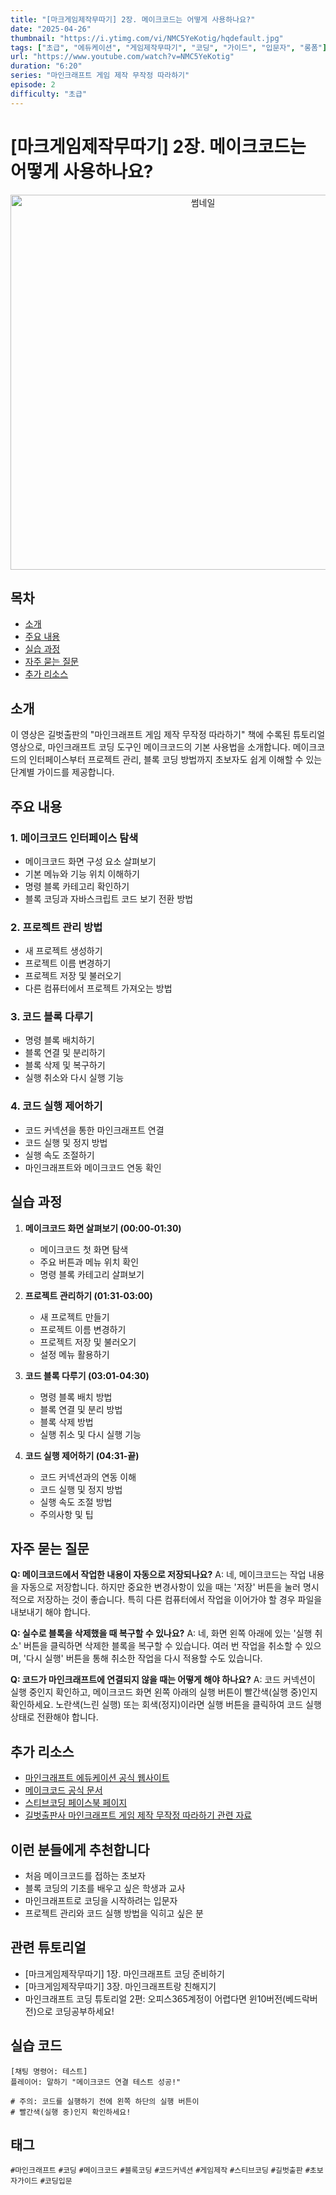```yaml
---
title: "[마크게임제작무따기] 2장. 메이크코드는 어떻게 사용하나요?"
date: "2025-04-26"
thumbnail: "https://i.ytimg.com/vi/NMC5YeKotig/hqdefault.jpg"
tags: ["초급", "에듀케이션", "게임제작무따기", "코딩", "가이드", "입문자", "롱폼"]
url: "https://www.youtube.com/watch?v=NMC5YeKotig"
duration: "6:20"
series: "마인크래프트 게임 제작 무작정 따라하기"
episode: 2
difficulty: "초급"
---
```


# [마크게임제작무따기] 2장. 메이크코드는 어떻게 사용하나요?

<div align="center">
<img src="https://i.ytimg.com/vi/NMC5YeKotig/hqdefault.jpg" alt="썸네일" width="600"/>
</div>

## 목차
- [소개](#소개)
- [주요 내용](#주요-내용)
- [실습 과정](#실습-과정)
- [자주 묻는 질문](#자주-묻는-질문)
- [추가 리소스](#추가-리소스)

## 소개
이 영상은 길벗출판의 "마인크래프트 게임 제작 무작정 따라하기" 책에 수록된 튜토리얼 영상으로, 마인크래프트 코딩 도구인 메이크코드의 기본 사용법을 소개합니다. 메이크코드의 인터페이스부터 프로젝트 관리, 블록 코딩 방법까지 초보자도 쉽게 이해할 수 있는 단계별 가이드를 제공합니다.

## 주요 내용

### 1. 메이크코드 인터페이스 탐색
- 메이크코드 화면 구성 요소 살펴보기
- 기본 메뉴와 기능 위치 이해하기
- 명령 블록 카테고리 확인하기
- 블록 코딩과 자바스크립트 코드 보기 전환 방법

### 2. 프로젝트 관리 방법
- 새 프로젝트 생성하기
- 프로젝트 이름 변경하기
- 프로젝트 저장 및 불러오기
- 다른 컴퓨터에서 프로젝트 가져오는 방법

### 3. 코드 블록 다루기
- 명령 블록 배치하기
- 블록 연결 및 분리하기
- 블록 삭제 및 복구하기
- 실행 취소와 다시 실행 기능

### 4. 코드 실행 제어하기
- 코드 커넥션을 통한 마인크래프트 연결
- 코드 실행 및 정지 방법
- 실행 속도 조절하기
- 마인크래프트와 메이크코드 연동 확인

## 실습 과정

1. **메이크코드 화면 살펴보기 (00:00-01:30)**
   - 메이크코드 첫 화면 탐색
   - 주요 버튼과 메뉴 위치 확인
   - 명령 블록 카테고리 살펴보기

2. **프로젝트 관리하기 (01:31-03:00)**
   - 새 프로젝트 만들기
   - 프로젝트 이름 변경하기
   - 프로젝트 저장 및 불러오기
   - 설정 메뉴 활용하기

3. **코드 블록 다루기 (03:01-04:30)**
   - 명령 블록 배치 방법
   - 블록 연결 및 분리 방법
   - 블록 삭제 방법
   - 실행 취소 및 다시 실행 기능

4. **코드 실행 제어하기 (04:31-끝)**
   - 코드 커넥션과의 연동 이해
   - 코드 실행 및 정지 방법
   - 실행 속도 조절 방법
   - 주의사항 및 팁

## 자주 묻는 질문

**Q: 메이크코드에서 작업한 내용이 자동으로 저장되나요?**
A: 네, 메이크코드는 작업 내용을 자동으로 저장합니다. 하지만 중요한 변경사항이 있을 때는 '저장' 버튼을 눌러 명시적으로 저장하는 것이 좋습니다. 특히 다른 컴퓨터에서 작업을 이어가야 할 경우 파일을 내보내기 해야 합니다.

**Q: 실수로 블록을 삭제했을 때 복구할 수 있나요?**
A: 네, 화면 왼쪽 아래에 있는 '실행 취소' 버튼을 클릭하면 삭제한 블록을 복구할 수 있습니다. 여러 번 작업을 취소할 수 있으며, '다시 실행' 버튼을 통해 취소한 작업을 다시 적용할 수도 있습니다.

**Q: 코드가 마인크래프트에 연결되지 않을 때는 어떻게 해야 하나요?**
A: 코드 커넥션이 실행 중인지 확인하고, 메이크코드 화면 왼쪽 아래의 실행 버튼이 빨간색(실행 중)인지 확인하세요. 노란색(느린 실행) 또는 회색(정지)이라면 실행 버튼을 클릭하여 코드 실행 상태로 전환해야 합니다.

## 추가 리소스
- [마인크래프트 에듀케이션 공식 웹사이트](https://education.minecraft.net/)
- [메이크코드 공식 문서](https://aka.ms/makecode-minecraft-docs)
- [스티브코딩 페이스북 페이지](https://www.facebook.com/stvcoding/)
- [길벗출판사 마인크래프트 게임 제작 무작정 따라하기 관련 자료](https://www.gilbut.co.kr/)

## 이런 분들에게 추천합니다
- 처음 메이크코드를 접하는 초보자
- 블록 코딩의 기초를 배우고 싶은 학생과 교사
- 마인크래프트로 코딩을 시작하려는 입문자
- 프로젝트 관리와 코드 실행 방법을 익히고 싶은 분

## 관련 튜토리얼
- [마크게임제작무따기] 1장. 마인크래프트 코딩 준비하기
- [마크게임제작무따기] 3장. 마인크래프트랑 친해지기
- 마인크래프트 코딩 튜토리얼 2편: 오피스365계정이 어렵다면 윈10버전(베드락버전)으로 코딩공부하세요!

## 실습 코드
```
[채팅 명령어: 테스트]
플레이어: 말하기 "메이크코드 연결 테스트 성공!"

# 주의: 코드를 실행하기 전에 왼쪽 하단의 실행 버튼이 
# 빨간색(실행 중)인지 확인하세요!
```

## 태그
`#마인크래프트` `#코딩` `#메이크코드` `#블록코딩` `#코드커넥션` `#게임제작` `#스티브코딩` `#길벗출판` `#초보자가이드` `#코딩입문`